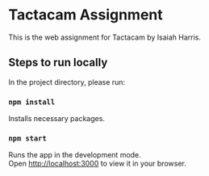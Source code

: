 # Tactacam Assignment

This is the web assignment for Tactacam by Isaiah Harris.

## Steps to run locally

In the project directory, please run:

### `npm install`

Installs necessary packages.

### `npm start`

Runs the app in the development mode.\
Open [http://localhost:3000](http://localhost:3000) to view it in your browser.